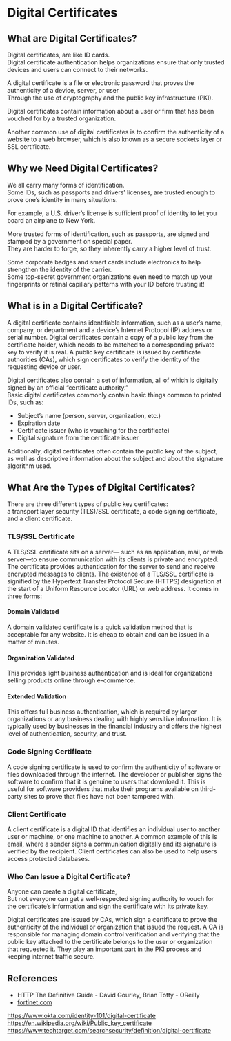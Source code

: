 # Digital Certificates

## What are Digital Certificates?

Digital certificates, are like ID cards.  
Digital certificate authentication helps organizations ensure that only trusted devices and users can connect to their networks.

A digital certificate is a file or electronic password that proves the authenticity of a device, server, or user  
Through the use of cryptography and the public key infrastructure (PKI).

Digital certificates contain information about a user or firm that has been vouched for by a trusted organization.

Another common use of digital certificates is to confirm the authenticity of a website to a web browser, which is also known as a secure sockets layer or SSL certificate.

## Why we Need Digital Certificates?

We all carry many forms of identification.  
Some IDs, such as passports and drivers’ licenses, are trusted enough to prove one’s identity in many situations.

For example, a U.S. driver’s license is sufficient proof of identity to let you board an airplane to New York.

More trusted forms of identification, such as passports, are signed and stamped by a government on special paper.  
They are harder to forge, so they inherently carry a higher level of trust.

Some corporate badges and smart cards include electronics to help strengthen the identity of the carrier.  
Some top-secret government organizations even need to match up your fingerprints or retinal capillary patterns with your ID before trusting it!

## What is in a Digital Certificate?

A digital certificate contains identifiable information, such as a user’s name, company, or department and a device’s Internet Protocol (IP) address or serial number. Digital certificates contain a copy of a public key from the certificate holder, which needs to be matched to a corresponding private key to verify it is real. A public key certificate is issued by certificate authorities (CAs), which sign certificates to verify the identity of the requesting device or user.

Digital certificates also contain a set of information, all of which is digitally signed by an official “certificate authority.”  
Basic digital certificates commonly contain basic things common to printed IDs, such as:

- Subject’s name (person, server, organization, etc.)
- Expiration date
- Certificate issuer (who is vouching for the certificate)
- Digital signature from the certificate issuer

Additionally, digital certificates often contain the public key of the subject,  
as well as descriptive information about the subject and about the signature algorithm used.

## What Are the Types of Digital Certificates?

There are three different types of public key certificates:  
a transport layer security (TLS)/SSL certificate, a code signing certificate, and a client certificate.

### TLS/SSL Certificate

A TLS/SSL certificate sits on a server— such as an application, mail, or web server—to ensure communication with its clients is private and encrypted.
The certificate provides authentication for the server to send and receive encrypted messages to clients.
The existence of a TLS/SSL certificate is signified by the Hypertext Transfer Protocol Secure (HTTPS) designation at the start of a Uniform Resource Locator (URL) or web address. It comes in three forms:

#### Domain Validated

A domain validated certificate is a quick validation method that is acceptable for any website. It is cheap to obtain and can be issued in a matter of minutes.

#### Organization Validated

This provides light business authentication and is ideal for organizations selling products online through e-commerce.

#### Extended Validation

This offers full business authentication, which is required by larger organizations or any business dealing with highly sensitive information. It is typically used by businesses in the financial industry and offers the highest level of authentication, security, and trust.

### Code Signing Certificate

A code signing certificate is used to confirm the authenticity of software or files downloaded through the internet. The developer or publisher signs the software to confirm that it is genuine to users that download it. This is useful for software providers that make their programs available on third-party sites to prove that files have not been tampered with.

### Client Certificate

A client certificate is a digital ID that identifies an individual user to another user or machine, or one machine to another. A common example of this is email, where a sender signs a communication digitally and its signature is verified by the recipient. Client certificates can also be used to help users access protected databases.

### Who Can Issue a Digital Certificate?

Anyone can create a digital certificate,  
But not everyone can get a well-respected signing authority to vouch for the certificate’s information and sign the certificate with its private key.

Digital certificates are issued by CAs, which sign a certificate to prove the authenticity of the individual or organization that issued the request. A CA is responsible for managing domain control verification and verifying that the public key attached to the certificate belongs to the user or organization that requested it. They play an important part in the PKI process and keeping internet traffic secure.

## References

- HTTP The Definitive Guide - David Gourley, Brian Totty - OReilly
- [fortinet.com](https://www.fortinet.com/resources/cyberglossary/digital-certificates)

https://www.okta.com/identity-101/digital-certificate
https://en.wikipedia.org/wiki/Public_key_certificate
https://www.techtarget.com/searchsecurity/definition/digital-certificate
